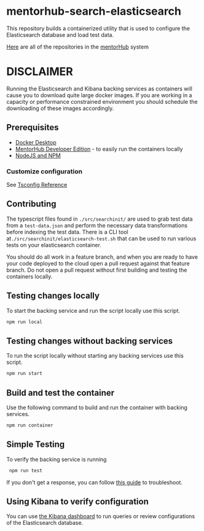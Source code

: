 # mentorhub-search-elasticsearch

This repository builds a containerized utility that is used to configure the Elasticsearch database and load test data. 

[Here](https://github.com/orgs/agile-learning-institute/repositories?q=mentorhub-&type=all&sort=name) are all of the repositories in the [mentorHub](https://github.com/agile-learning-institute/mentorhub/tree/main) system

# DISCLAIMER
Running the Elasticsearch and Kibana backing services as containers will cause you to download quite large docker images. If you are working in a capacity or performance constrained environment you should schedule the downloading of these images accordingly. 

## Prerequisites

- [Docker Desktop](https://www.docker.com/products/docker-desktop/)
- [MentorHub Developer Edition](https://github.com/agile-learning-institute/mentorHub/tree/main/mentorHub-developer-edition) - to easily run the containers locally
- [NodeJS and NPM](https://docs.npmjs.com/downloading-and-installing-node-js-and-npm)

### Customize configuration

See [Tsconfig Reference](https://www.typescriptlang.org/tsconfig)

## Contributing
The typescript files found in `./src/searchinit/` are used to grab test data from a `test-data.json` and perform the necessary data transformations before indexing the test data. There is a CLI tool at```./src/searchinit/elasticsearch-test.sh``` that can be used to run various tests on your elasticsearch container.

You should do all work in a feature branch, and when you are ready to have your code deployed to the cloud open a pull request against that feature branch. Do not open a pull request without first building and testing the containers locally.

## Testing changes locally
To start the backing service and run the script locally use this script.
```bash
npm run local
```

## Testing changes without backing services
To run the script locally without starting any backing services use this script.
```bash
npm run start
```

## Build and test the container
Use the following command to build and run the container with backing services. 
```bash
npm run container
```

## Simple Testing
To verify the backing service is running
```bash
 npm run test
```

If you don't get a response, you can follow [this guide](hhttps://www.elastic.co/guide/en/elasticsearch/reference/current/docker.html) to troubleshoot.

## Using Kibana to verify configuration
You can use [the Kibana dashboard]() to run queries or review configurations of the Elasticsearch database.
